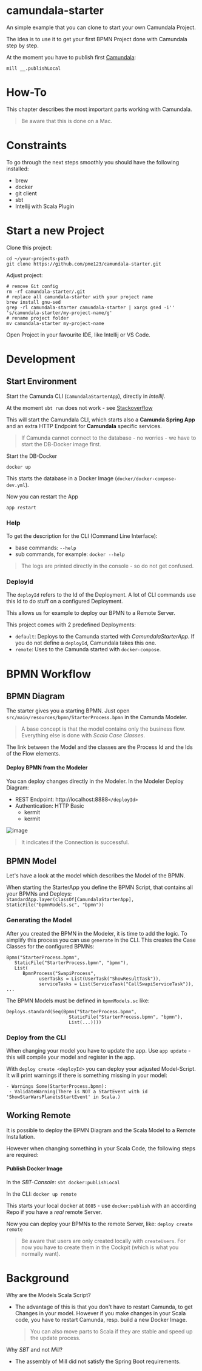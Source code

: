 # camundala-starter
An simple example that you can clone to start your own Camundala Project.

The idea is to use it to get your first BPMN Project done with Camundala step by step.

At the moment you have to publish first [Camundala](https://github.com/pme123/camundala):

    mill __.publishLocal

# How-To
This chapter describes the most important parts working with Camundala.
>Be aware that this is done on a Mac.
# Constraints
To go through the next steps smoothly you should have the following installed:
* brew
* docker
* git client
* sbt
* Intellij with Scala Plugin
# Start a new Project
Clone this project:

    cd ~/your-projects-path
    git clone https://github.com/pme123/camundala-starter.git

Adjust project:

    # remove Git config
    rm -rf camundala-starter/.git
    # replace all camundala-starter with your project name
    brew install gnu-sed
    grep -rl camundala-starter camundala-starter | xargs gsed -i'' 's/camundala-starter/my-project-name/g'
    # rename project folder
    mv camundala-starter my-project-name 
    
Open Project in your favourite IDE, like Intellij or VS Code.

# Development
## Start Environment
Start the Camunda CLI (`CamundalaStarterApp`), directly in _Intellij_.

At the moment `sbt run` does not work - see [Stackoverflow](https://stackoverflow.com/questions/62131981/scala-script-engine-is-not-found-when-run-in-test-using-mill-or-sbt)

This will start the Camundala CLI, which starts also a **Camunda Spring App** 
and an extra HTTP Endpoint for **Camundala** specific services.

> If Camunda cannot connect to the database - no worries - we have to start the DB-Docker image first.

Start the DB-Docker
    
    docker up
This starts the database in a Docker Image (`docker/docker-compose-dev.yml`).

Now you can restart the App

    app restart

### Help    
To get the description for the CLI (Command Line Interface):
* base commands: `--help`
* sub commands, for example: `docker --help`  
> The logs are printed directly in the console - so do not get confused.   

### DeployId
The `deployId` refers to the Id of the Deployment.
A lot of CLI commands use this Id to do stuff on a configured Deployment.

This allows us for example to deploy our BPMN to a Remote Server.
 
This project comes with 2 predefined Deployments:
 * `default`: Deploys to the Camunda started with _CamundalaStarterApp_. 
   If you do not define a `deployId`, Camundala takes this one.
 * `remote`: Uses to the Camunda started with `docker-compose`.

# BPMN Workflow  
## BPMN Diagram 
The starter gives you a starting BPMN. 
Just open `src/main/resources/bpmn/StarterProcess.bpmn` in the Camunda Modeler.
> A base concept is that the model contains only the business flow.
>Everything else is done with _Scala Case Classes_.

The link between the Model and the classes are the Process Id and the Ids of the Flow elements.

#### Deploy BPMN from the Modeler
You can deploy changes directly in the Modeler.
In the Modeler Deploy Diagram:
* REST Endpoint: http://localhost:8888`</deployId>`
* Authentication: HTTP Basic
  * kermit
  * kermit

![image](https://user-images.githubusercontent.com/3437927/83785454-9d6f3080-a691-11ea-98db-2ded96b9e245.png)  
  
> It indicates if the Connection is successful.

## BPMN Model
Let's have a look at the model which describes the Model of the BPMN.

When starting the StarterApp you define the BPMN Script, that contains 
all your BPMNs and Deploys:
`StandardApp.layer(classOf[CamundalaStarterApp], StaticFile("bpmnModels.sc", "bpmn"))` 

### Generating the Model
After you created the BPMN in the Modeler, it is time to add the logic.
To simplify this process you can use `generate` in the CLI. 
This creates the Case Classes for the configured BPMNs:

    Bpmn("StarterProcess.bpmn",
       StaticFile("StarterProcess.bpmn", "bpmn"),
       List(
          BpmnProcess("SwapiProcess",
                userTasks = List(UserTask("ShowResultTask")),
                serviceTasks = List(ServiceTask("CallSwapiServiceTask")),
    ...

The BPMN Models must be defined in `bpmnModels.sc` like:

    Deploys.standard(Seq(Bpmn("StarterProcess.bpmn",
                           StaticFile("StarterProcess.bpmn", "bpmn"),
                           List(...))))

### Deploy from the CLI  
When changing your model you have to update the app.
Use `app update` - this will compile your model and register in the app.

With `deploy create <deployId>` you can deploy your adjusted Model-Script.
It will print warnings if there is something missing in your model:

    - Warnings Some(StarterProcess.bpmn):
     - ValidateWarning(There is NOT a StartEvent with id 'ShowStarWarsPlanetsStartEvent' in Scala.)

## Working Remote
It is possible to deploy the BPMN Diagram and the Scala Model to a Remote Installation.

However when changing something in your Scala Code, the following steps are required:

#### Publish Docker Image
In the _SBT-Console_: `sbt docker:publishLocal`

In the CLI: `docker up remote`

This starts your local docker at `8085` - 
use `docker:publish` with an according Repo if you have a _real_ remote Server.

Now you can deploy your BPMNs to the remote Server, like: `deploy create remote`

>Be aware that users are only created locally with `createUsers`. 
>For now you have to create them in the Cockpit (which is what you normally want).

# Background
Why are the Models Scala Script?
* The advantage of this is that you don't have to restart Camunda, to get Changes in your model.
  However if you make changes in your Scala code, you have to restart Camunda, resp. build a new Docker Image.
  
  >You can also move parts to Scala if they are stable and speed up the update process.

Why _SBT_ and not _Mill_?
* The assembly of Mill did not satisfy the Spring Boot requirements.

